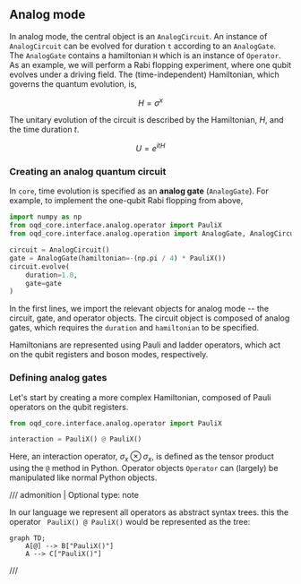 ## Analog mode

In analog mode, the central object is an `AnalogCircuit`. 
An instance of `AnalogCircuit` can be evolved for duration `t` according to an `AnalogGate`. 
The `AnalogGate` contains a hamiltonian `H` which is an instance of `Operator`.
As an example, we will perform a Rabi flopping experiment, where one qubit evolves under a driving field.
The (time-independent) Hamiltonian, which governs the quantum evolution, is,

$$
H = \sigma^x
$$

The unitary evolution of the circuit is described by the Hamiltonian, $H$, and the time duration $t$.

$$
U = e^{i t H}
$$

### Creating an analog quantum circuit

In `core`, time evolution is specified as an **analog gate** (`AnalogGate`).
For example, to implement the one-qubit Rabi flopping from above,

```py
import numpy as np
from oqd_core.interface.analog.operator import PauliX
from oqd_core.interface.analog.operation import AnalogGate, AnalogCircuit

circuit = AnalogCircuit()
gate = AnalogGate(hamiltonian=-(np.pi / 4) * PauliX())
circuit.evolve(
    duration=1.0,
    gate=gate
)
```

In the first lines, we import the relevant objects for analog mode -- the circuit, gate, and operator objects.
The circuit object is composed of analog gates, which requires the `duration` and `hamiltonian` to be specified.

Hamiltonians are represented using Pauli and ladder operators, which act on the qubit registers and boson modes, respectively.

### Defining analog gates

Let's start by creating a more complex Hamiltonian, composed of Pauli operators on the qubit registers.

```py
from oqd_core.interface.analog.operator import PauliX

interaction = PauliX() @ PauliX()
```

Here, an interaction operator, $\sigma_x \otimes \sigma_x$,
is defined as the tensor product using the `@` method in Python.
Operator objects `Operator` can (largely) be manipulated like normal Python objects.

<!-- prettier-ignore -->
/// admonition | Optional
    type: note

In our language we represent all operators as abstract syntax trees. this the operator
` PauliX() @ PauliX()`
would be represented as the tree:

```mermaid
graph TD;
    A[@] --> B["PauliX()"]
    A --> C["PauliX()"]
```

///



